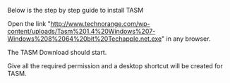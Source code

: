 Below is the step by step guide to install TASM

Open the link "http://www.technorange.com/wp-content/uploads/Tasm%201.4%20Windows%207-Windows%208%2064%20bit%20Techapple.net.exe" in any browser. 

The TASM Download should start.

Give all the required permission and a desktop shortcut will be created for TASM.
